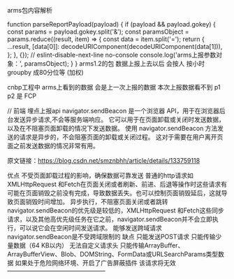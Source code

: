 arms包内容解析

function parseReportPayload(payload) {
  if (payload && payload.gokey) {
    const params = payload.gokey.split('&');
    const paramsObject = params.reduce((result, item) => {
      const data = item.split('=');
      return {
        ...result,
        [data[0]]: decodeURIComponent(decodeURIComponent(data[1])),
      };
    }, {});
    // eslint-disable-next-line no-console
    console.log('arms上报参数对象：', paramsObject);
  }
}
arms1.2的包
数据上报上去以后 会按人 按小时groupby 成80分位等 (加权)

cnbp工程中 arms上看到的数据 会是上一次上报的数据 本次上报数据看不到
p1 p2 是 FCP


// 前端 埋点上报api
navigator.sendBeacon 是一个浏览器 API，用于在浏览器后台发送异步请求,不会等服务端响应。
它可以用于在页面卸载或关闭时发送数据，以及在不阻塞页面卸载的情况下发送数据。
使用 navigator.sendBeacon 方法发送的请求是异步的，不会阻塞页面的卸载或关闭过程。
这对于需要在用户离开页面之前发送数据的情况非常有用。
                        
原文链接：https://blog.csdn.net/smznbhh/article/details/133759118

优点
不受页面卸载过程的影响，确保数据可靠发送
普通的http请求如XMLHttpRequest 和Fetch在页面关闭或者刷新、前进、后退等操作时这些请求有可能在页面销毁之前没有完成，导致数据丢失。也可以控制页面销毁延后，这就导致页面销毁时间增加。
异步执行，不阻塞页面关闭或者跳转
navigator.sendBeacon的优先级是较低的，XMLHttpRequest 和Fetch这些同步请求，以及其他高优先级任务在它之前，navigator.sendBeacon并不会立即执行，可以说它会在空闲时间发送请求。
能够发送跨域请求
navigator.sendBeacon是不受跨域限制的
缺点
只能发送POST请求
只能传输少量数据（64 KB以内）
无法自定义请求头
只能传输ArrayBuffer、ArrayBufferView、Blob、DOMString、FormData或URLSearchParams类型数据
如果处于危险网络环境、开启了广告屏蔽插件 该请求将无效
————————————————
